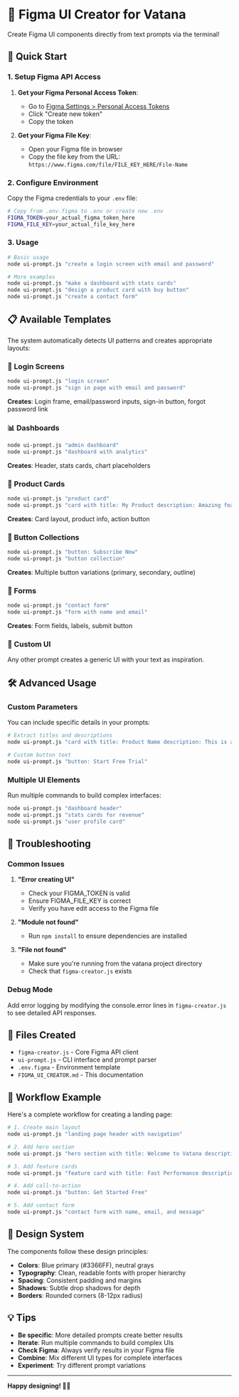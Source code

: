 # 🎨 Figma UI Creator for Vatana

Create Figma UI components directly from text prompts via the terminal!

## 🚀 Quick Start

### 1. Setup Figma API Access

1. **Get your Figma Personal Access Token**:
   - Go to [Figma Settings > Personal Access Tokens](https://www.figma.com/developers/api#access-tokens)
   - Click "Create new token"
   - Copy the token

2. **Get your Figma File Key**:
   - Open your Figma file in browser
   - Copy the file key from the URL: `https://www.figma.com/file/FILE_KEY_HERE/File-Name`

### 2. Configure Environment

Copy the Figma credentials to your `.env` file:

```bash
# Copy from .env.figma to .env or create new .env
FIGMA_TOKEN=your_actual_figma_token_here
FIGMA_FILE_KEY=your_actual_file_key_here
```

### 3. Usage

```bash
# Basic usage
node ui-prompt.js "create a login screen with email and password"

# More examples
node ui-prompt.js "make a dashboard with stats cards"
node ui-prompt.js "design a product card with buy button"
node ui-prompt.js "create a contact form"
```

## 📋 Available Templates

The system automatically detects UI patterns and creates appropriate layouts:

### 🔐 Login Screens
```bash
node ui-prompt.js "login screen"
node ui-prompt.js "sign in page with email and password"
```
**Creates**: Login frame, email/password inputs, sign-in button, forgot password link

### 📊 Dashboards
```bash
node ui-prompt.js "admin dashboard"
node ui-prompt.js "dashboard with analytics"
```
**Creates**: Header, stats cards, chart placeholders

### 🎴 Product Cards
```bash
node ui-prompt.js "product card"
node ui-prompt.js "card with title: My Product description: Amazing features"
```
**Creates**: Card layout, product info, action button

### 🔘 Button Collections
```bash
node ui-prompt.js "button: Subscribe Now"
node ui-prompt.js "button collection"
```
**Creates**: Multiple button variations (primary, secondary, outline)

### 📝 Forms
```bash
node ui-prompt.js "contact form"
node ui-prompt.js "form with name and email"
```
**Creates**: Form fields, labels, submit button

### 🎯 Custom UI
Any other prompt creates a generic UI with your text as inspiration.

## 🛠 Advanced Usage

### Custom Parameters
You can include specific details in your prompts:

```bash
# Extract titles and descriptions
node ui-prompt.js "card with title: Product Name description: This is amazing"

# Custom button text
node ui-prompt.js "button: Start Free Trial"
```

### Multiple UI Elements
Run multiple commands to build complex interfaces:

```bash
node ui-prompt.js "dashboard header"
node ui-prompt.js "stats cards for revenue"
node ui-prompt.js "user profile card"
```

## 🔧 Troubleshooting

### Common Issues

1. **"Error creating UI"**
   - Check your FIGMA_TOKEN is valid
   - Ensure FIGMA_FILE_KEY is correct
   - Verify you have edit access to the Figma file

2. **"Module not found"**
   - Run `npm install` to ensure dependencies are installed

3. **"File not found"**
   - Make sure you're running from the vatana project directory
   - Check that `figma-creator.js` exists

### Debug Mode
Add error logging by modifying the console.error lines in `figma-creator.js` to see detailed API responses.

## 📁 Files Created

- `figma-creator.js` - Core Figma API client
- `ui-prompt.js` - CLI interface and prompt parser
- `.env.figma` - Environment template
- `FIGMA_UI_CREATOR.md` - This documentation

## 🚀 Workflow Example

Here's a complete workflow for creating a landing page:

```bash
# 1. Create main layout
node ui-prompt.js "landing page header with navigation"

# 2. Add hero section
node ui-prompt.js "hero section with title: Welcome to Vatana description: Build amazing experiences"

# 3. Add feature cards
node ui-prompt.js "feature card with title: Fast Performance description: Lightning-fast load times"

# 4. Add call-to-action
node ui-prompt.js "button: Get Started Free"

# 5. Add contact form
node ui-prompt.js "contact form with name, email, and message"
```

## 🎨 Design System

The components follow these design principles:
- **Colors**: Blue primary (#3366FF), neutral grays
- **Typography**: Clean, readable fonts with proper hierarchy  
- **Spacing**: Consistent padding and margins
- **Shadows**: Subtle drop shadows for depth
- **Borders**: Rounded corners (8-12px radius)

## 💡 Tips

- **Be specific**: More detailed prompts create better results
- **Iterate**: Run multiple commands to build complex UIs
- **Check Figma**: Always verify results in your Figma file
- **Combine**: Mix different UI types for complete interfaces
- **Experiment**: Try different prompt variations

---

**Happy designing! 🎨✨**